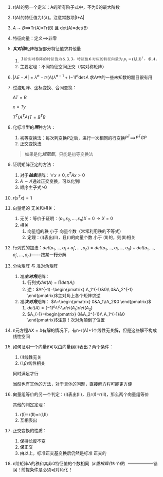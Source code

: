 1. r(A)的另一个定义：A的所有阶子式中，不为0的最大阶数
2. f(A)的特征值为f($\lambda$)。注意常数项|I+A|
3. $A\sim B$==>Tr(A)=Tr(B) 且 det(A)=det(B)
4. 特征向量：定义==>非零
5. ***实对称***矩阵根据部分特征值求其他量
   1. ![](2019-09-22-08-09-09.png)
   2. 主要定理：不同特征空间正交（!实对称矩阵）
6. $|\lambda E-A|=\lambda^n-tr(A)\lambda^{n-1}+(-1)^n\det{A}$ 求A中的一些未知数的题目很有用
7. 过渡矩阵、坐标变换、合同变换：
   
   $AT=B$

   $x=Ty$

   $T^T(A^TA)T=B^TB$
8. 化标准型的***两***种方法：
   1. 初等变换法：每次列变换$P$之后，进行一次相同的行变换$P^T$==>$P^TGP$
   2. 正交变换法

    > 如果是化***规范型***，只能是初等变换法
9. 证明矩阵正定的方法：
   1.  对于***抽象***矩阵：$\forall x\ne0,x^TAx>0$
   2.  $A\sim\Lambda$通过正交变换，可以化到I
   3.  顺序主子式>0
10. $r(x^Tx)=1$
11. 向量组的 无关和相关：
    1.  无关：等价于证明：$(\varepsilon_1,\varepsilon_2,...,\varepsilon_n)X=0\rightarrow X=0$
    2.  相关
        1.  向量组的秩 小于 向量个数（常常利用秩的不等式）
        2.  定理：(I)表出(II)，且(I)的向量个数 小于 (II)的，则(II)相关
12. 行列式的加法：$det(a_1,...,a_j+a_j',...,a_n)=det(a_1,...,a_j,...,a_n)+det(a_1,...,a_j',...,a_n)$-----按某一****行****分解
13. 分块矩阵 与 准对角矩阵
    1. 准***主对角***矩阵：
       1. 行列式$det(A)=\prod det(A_i)$
       2. 逆：$A^{-1}=\begin{pmatrix}
           A_1^{-1}&0\\
           0&A_2^{-1}
       \end{pmatrix}$主对角上各个矩阵求逆
    2. 准***次对角***矩阵：
       $A=\begin{pmatrix}
           0&A_1\\A_2&0
       \end{pmatrix}$
       1. $det(A)=(-1)^{n_{A_1}n_{A_2}}det(A_1)det(A_2)$
       2. $A_{-1}=\begin{pmatrix}
           0&A_2^{-1}\\
           A_1^{-1}&0
       \end{pmatrix}$注意！次对角颠倒了位置
14. n元方程$AX=b$有解的情况下，有n-r(A)+1个线性无关解，但是这些解不构成线性空间
15. 如何证明一个向量$\beta$可以由向量组(I)表出？两个条件：
    1.  (I)线性无关
    2.  (I,$\beta$)线性相关

    同时满足才行

    当然也有其他的方法，对于具体的问题，直接解方程可能更方便
16. 向量组等价的另一个判定：(I)表出(II)，且r(I)=r(II)，那么两个向量组等价   

    其他的判定定理：
    1. r(I)=r(II)=r(I,II)
    2. 互相表出
17. 正交变换的性质：
    1.  保持长度不变
    2.  保正交
    3.  由以上，标准正交基变换后仍然是标准 正交的

18. n阶矩阵A的秩和其非0特征值的个数相同（*k重根算作k个根*）——————错误！前提条件是必须可对角化！